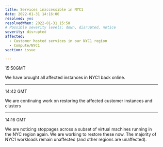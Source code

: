 ```yaml
---
title: Services inaccessible in NYC1
date: 2022-01-31 14:16:00
resolved: yes
resolvedWhen: 2022-01-31 15:50 
# Possible severity levels: down, disrupted, notice
severity: disrupted
affected:
  - Customer hosted services in our NYC1 region
  - Compute/NYC1
section: issue

---
```


15:50GMT

We have brought all affected instances in NYC1 back online.

---

14:42 GMT

We are continuing work on restoring the affected customer instances and clusters

---

14:16 GMT

We are noticing stoppages across a subset of virtual machines running in the NYC region again. We are working to restore these now. The majority of NYC1 workloads remain unaffected (and other regions are unaffected).
